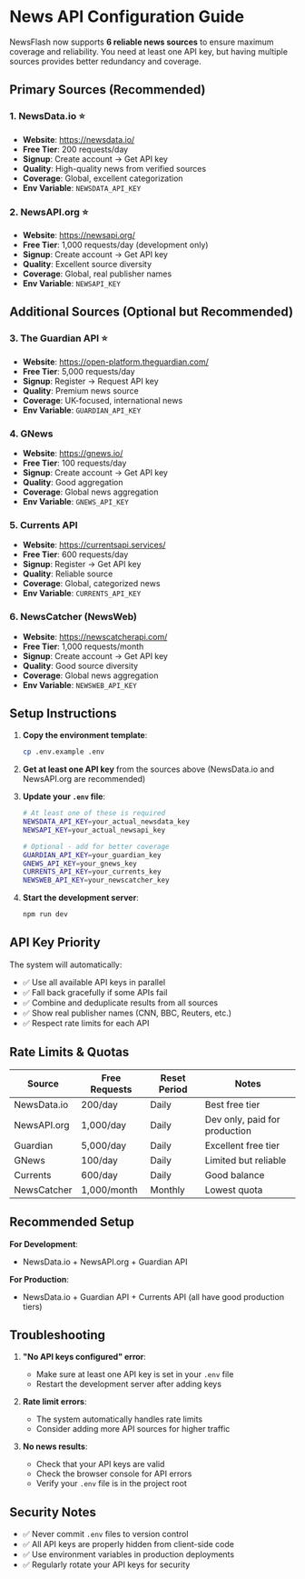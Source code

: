 # News API Configuration Guide

NewsFlash now supports **6 reliable news sources** to ensure maximum coverage and reliability. You need at least one API key, but having multiple sources provides better redundancy and coverage.

## Primary Sources (Recommended)

### 1. NewsData.io ⭐
- **Website**: https://newsdata.io/
- **Free Tier**: 200 requests/day
- **Signup**: Create account → Get API key
- **Quality**: High-quality news from verified sources
- **Coverage**: Global, excellent categorization
- **Env Variable**: `NEWSDATA_API_KEY`

### 2. NewsAPI.org ⭐
- **Website**: https://newsapi.org/
- **Free Tier**: 1,000 requests/day (development only)
- **Signup**: Create account → Get API key
- **Quality**: Excellent source diversity
- **Coverage**: Global, real publisher names
- **Env Variable**: `NEWSAPI_KEY`

## Additional Sources (Optional but Recommended)

### 3. The Guardian API ⭐
- **Website**: https://open-platform.theguardian.com/
- **Free Tier**: 5,000 requests/day
- **Signup**: Register → Request API key
- **Quality**: Premium news source
- **Coverage**: UK-focused, international news
- **Env Variable**: `GUARDIAN_API_KEY`

### 4. GNews
- **Website**: https://gnews.io/
- **Free Tier**: 100 requests/day
- **Signup**: Create account → Get API key
- **Quality**: Good aggregation
- **Coverage**: Global news aggregation
- **Env Variable**: `GNEWS_API_KEY`

### 5. Currents API
- **Website**: https://currentsapi.services/
- **Free Tier**: 600 requests/day
- **Signup**: Register → Get API key
- **Quality**: Reliable source
- **Coverage**: Global, categorized news
- **Env Variable**: `CURRENTS_API_KEY`

### 6. NewsCatcher (NewsWeb)
- **Website**: https://newscatcherapi.com/
- **Free Tier**: 1,000 requests/month
- **Signup**: Create account → Get API key
- **Quality**: Good source diversity
- **Coverage**: Global news aggregation
- **Env Variable**: `NEWSWEB_API_KEY`

## Setup Instructions

1. **Copy the environment template**:
   ```bash
   cp .env.example .env
   ```

2. **Get at least one API key** from the sources above (NewsData.io and NewsAPI.org are recommended)

3. **Update your `.env` file**:
   ```bash
   # At least one of these is required
   NEWSDATA_API_KEY=your_actual_newsdata_key
   NEWSAPI_KEY=your_actual_newsapi_key
   
   # Optional - add for better coverage
   GUARDIAN_API_KEY=your_guardian_key
   GNEWS_API_KEY=your_gnews_key
   CURRENTS_API_KEY=your_currents_key
   NEWSWEB_API_KEY=your_newscatcher_key
   ```

4. **Start the development server**:
   ```bash
   npm run dev
   ```

## API Key Priority

The system will automatically:
- ✅ Use all available API keys in parallel
- ✅ Fall back gracefully if some APIs fail
- ✅ Combine and deduplicate results from all sources
- ✅ Show real publisher names (CNN, BBC, Reuters, etc.)
- ✅ Respect rate limits for each API

## Rate Limits & Quotas

| Source | Free Requests | Reset Period | Notes |
|--------|---------------|--------------|-------|
| NewsData.io | 200/day | Daily | Best free tier |
| NewsAPI.org | 1,000/day | Daily | Dev only, paid for production |
| Guardian | 5,000/day | Daily | Excellent free tier |
| GNews | 100/day | Daily | Limited but reliable |
| Currents | 600/day | Daily | Good balance |
| NewsCatcher | 1,000/month | Monthly | Lowest quota |

## Recommended Setup

**For Development**:
- NewsData.io + NewsAPI.org + Guardian API

**For Production**:
- NewsData.io + Guardian API + Currents API (all have good production tiers)

## Troubleshooting

1. **"No API keys configured" error**:
   - Make sure at least one API key is set in your `.env` file
   - Restart the development server after adding keys

2. **Rate limit errors**:
   - The system automatically handles rate limits
   - Consider adding more API sources for higher traffic

3. **No news results**:
   - Check that your API keys are valid
   - Check the browser console for API errors
   - Verify your `.env` file is in the project root

## Security Notes

- ✅ Never commit `.env` files to version control
- ✅ All API keys are properly hidden from client-side code
- ✅ Use environment variables in production deployments
- ✅ Regularly rotate your API keys for security
